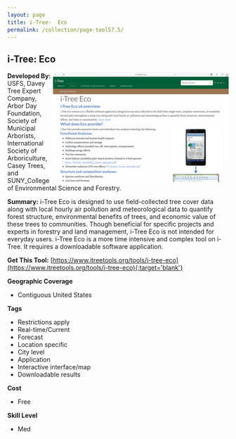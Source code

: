 ```yaml
---
layout: page
title: i-Tree-  Eco
permalink: /collection/page-tool57.5/
---
```

## i-Tree:  Eco

<img src="/images/scaled_250_400/TOOLID_57.5_ScreenCapture-1.png" style="max-height:250px;max-width:400;" align="right"/>

**Developed By:** USFS, Davey Tree Expert Company, Arbor Day Foundation, Society of Municipal Arborists, International Society of Arboriculture, Casey Trees, and SUNY_College of Environmental Science and Forestry.

**Summary:** i-Tree Eco is designed to use field-collected tree cover data along with local hourly air pollution and meteorological data to quantify forest structure, environmental benefits of trees, and economic value of these trees to communities. Though beneficial for specific projects and experts in forestry and land management, i-Tree Eco is not intended for everyday users. i-Tree Eco is a more time intensive and complex tool on i-Tree. It requires a downloadable software application.

**Get This Tool:** [https://www.itreetools.org/tools/i-tree-eco](https://www.itreetools.org/tools/i-tree-eco){:target='blank'}

**Geographic Coverage**

* Contiguous United States

**Tags**

*  Restrictions apply
*  Real-time/Current
*  Forecast
*  Location specific
*  City level
*  Application
*  Interactive interface/map
*  Downloadable results

**Cost**

* Free

**Skill Level**

* Med
